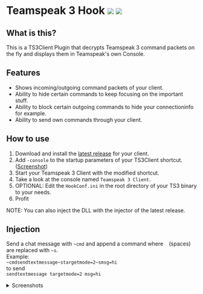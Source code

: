 # Teamspeak 3 Hook [![](https://img.shields.io/github/release/ReSpeak/TS3Hook.svg?style=flat-square)](../../releases/latest) [![](https://img.shields.io/github/downloads/ReSpeak/TS3Hook/total.svg?style=flat-square)]()

## What is this?

This is a TS3Client Plugin that decrypts Teamspeak 3 command packets on the fly and displays them in Teamspeak's own Console.

## Features

- Shows incoming/outgoing command packets of your client.
- Ability to hide certain commands to keep focusing on the important stuff.
- Ability to block certain outgoing commands to hide your connectioninfo for example.
- Ability to send own commands through your client.

## How to use

1. Download and install the [latest release](https://github.com/ReSpeak/TS3Hook/releases/latest) for your client.
2. Add `-console` to the startup parameters of your TS3Client shortcut. ([Screenshot](https://i.imgur.com/a5HgomX.png))
3. Start your Teamspeak 3 Client with the modified shortcut.
4. Take a look at the console named `Teamspeak 3 Client`.
5. OPTIONAL: Edit the `HookConf.ini` in the root directory of your TS3 binary to your needs.
6. Profit

NOTE: You can also inject the DLL with the injector of the latest release.

## Injection

Send a chat message with `~cmd` and append a command where ` ` (spaces) are replaced with `~s`.  
Example:  
`~cmdsendtextmessage~stargetmode=2~smsg=hi`  
to send  
`sendtextmessage targetmode=2 msg=hi`



<details><summary>Screenshots</summary>

![](https://i.imgur.com/uBjPUcc.png)
![](https://i.imgur.com/0ZlwlQO.png)
</details>
